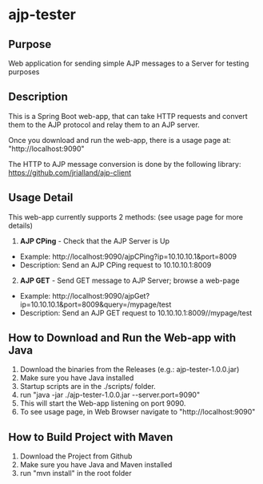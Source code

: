 # ajp-tester

## Purpose
Web application for sending simple AJP messages to a Server for testing purposes

## Description
This is a Spring Boot web-app, that can take HTTP requests and convert them to the AJP protocol and relay them to an AJP server.

Once you download and run the web-app, there is a usage page at: "http://localhost:9090"

The HTTP to AJP message conversion is done by the following library:
https://github.com/jrialland/ajp-client

## Usage Detail
This web-app currently supports 2 methods:
(see usage page for more details)

1. **AJP CPing** - Check that the AJP Server is Up
* Example: http://localhost:9090/ajpCPing?ip=10.10.10.1&port=8009
* Description: Send an AJP CPing request to 10.10.10.1:8009

2. **AJP GET** - Send GET message to AJP Server; browse a web-page
* Example: http://localhost:9090/ajpGet?ip=10.10.10.1&port=8009&query=/mypage/test
* Description: Send an AJP GET request to 10.10.10.1:8009//mypage/test

## How to Download and Run the Web-app with Java
1. Download the binaries from the Releases (e.g.: ajp-tester-1.0.0.jar)
2. Make sure you have Java installed
3. Startup scripts are in the ./scripts/ folder.
4. run "java -jar ./ajp-tester-1.0.0.jar --server.port=9090"
5. This will start the Web-app listening on port 9090.
6. To see usage page, in Web Browser navigate to "http://localhost:9090"

## How to Build Project with Maven
1. Download the Project from Github
2. Make sure you have Java and Maven installed
3. run "mvn install" in the root folder


